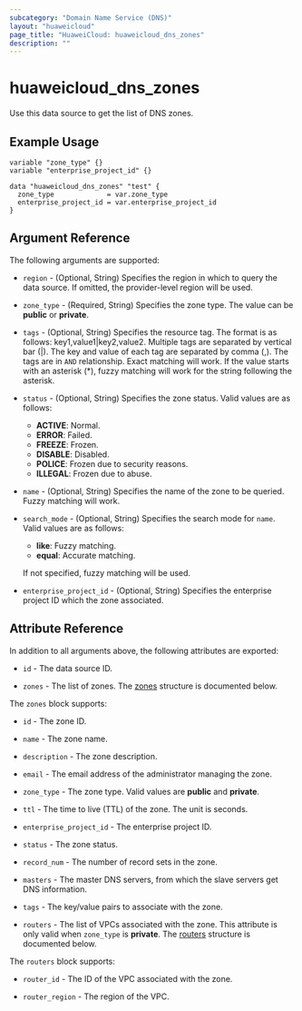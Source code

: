 ```yaml
---
subcategory: "Domain Name Service (DNS)"
layout: "huaweicloud"
page_title: "HuaweiCloud: huaweicloud_dns_zones"
description: ""
---
```


# huaweicloud_dns_zones

Use this data source to get the list of DNS zones.

## Example Usage

```hcl
variable "zone_type" {}
variable "enterprise_project_id" {}

data "huaweicloud_dns_zones" "test" {
  zone_type             = var.zone_type
  enterprise_project_id = var.enterprise_project_id
}
```

## Argument Reference

The following arguments are supported:

* `region` - (Optional, String) Specifies the region in which to query the data source.
  If omitted, the provider-level region will be used.

* `zone_type` - (Required, String) Specifies the zone type. The value can be **public** or **private**.

* `tags` - (Optional, String) Specifies the resource tag. The format is as follows: key1,value1|key2,value2.
  Multiple tags are separated by vertical bar (|). The key and value of each tag are separated by comma (,). The tags
  are in `AND` relationship. Exact matching will work. If the value starts with an asterisk (*), fuzzy matching will
  work for the string following the asterisk.

* `status` - (Optional, String) Specifies the zone status. Valid values are as follows:
  + **ACTIVE**: Normal.
  + **ERROR**: Failed.
  + **FREEZE**: Frozen.
  + **DISABLE**: Disabled.
  + **POLICE**: Frozen due to security reasons.
  + **ILLEGAL**: Frozen due to abuse.

* `name` - (Optional, String) Specifies the name of the zone to be queried. Fuzzy matching will work.

* `search_mode` - (Optional, String) Specifies the search mode for `name`. Valid values are as follows:
  + **like**: Fuzzy matching.
  + **equal**: Accurate matching.
  
  If not specified, fuzzy matching will be used.

* `enterprise_project_id` - (Optional, String) Specifies the enterprise project ID which the zone associated.

## Attribute Reference

In addition to all arguments above, the following attributes are exported:

* `id` - The data source ID.

* `zones` - The list of zones.
  The [zones](#DNSZones_Zones) structure is documented below.

<a name="DNSZones_Zones"></a>
The `zones` block supports:

* `id` - The zone ID.

* `name` - The zone name.

* `description` - The zone description.

* `email` - The email address of the administrator managing the zone.

* `zone_type` - The zone type. Valid values are **public** and **private**.

* `ttl` - The time to live (TTL) of the zone. The unit is seconds.

* `enterprise_project_id` - The enterprise project ID.

* `status` - The zone status.

* `record_num` - The number of record sets in the zone.

* `masters` - The master DNS servers, from which the slave servers get DNS information.

* `tags` - The key/value pairs to associate with the zone.

* `routers` - The list of VPCs associated with the zone. This attribute is only valid when `zone_type` is **private**.
  The [routers](#Zones_routers) structure is documented below.

<a name="Zones_routers"></a>
The `routers` block supports:

* `router_id` - The ID of the VPC associated with the zone.

* `router_region` - The region of the VPC.
